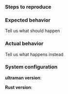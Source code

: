 ### Steps to reproduce

### Expected behavior
Tell us what should happen

### Actual behavior
Tell us what happens instead

### System configuration
**ultraman version**:

**Rust version**:
